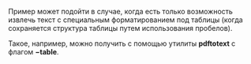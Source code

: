 Пример может подойти в случае, когда есть только возможность извлечь текст с специальным форматированием под таблицы (когда сохраняется структура таблицы путем использования пробелов).

Такое, например, можно получить с помощью утилиты **pdftotext** с флагом **−table**.